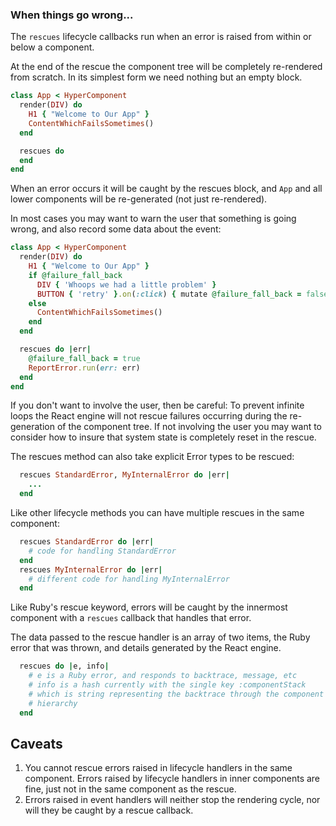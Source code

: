 ### When things go wrong...

The `rescues` lifecycle callbacks run when an error is raised from within or below a component.

At the end of the rescue the component tree will be completely re-rendered from scratch.  In its
simplest form we need nothing but an empty block.  

```ruby
class App < HyperComponent
  render(DIV) do
    H1 { "Welcome to Our App" }
    ContentWhichFailsSometimes()
  end

  rescues do
  end
end
```
When an error occurs it will be caught by
the rescues block, and `App` and all lower components will be re-generated (not just re-rendered).

In most cases you may want to warn the user that something is going wrong, and also record some data
about the event:
```ruby
class App < HyperComponent
  render(DIV) do
    H1 { "Welcome to Our App" }
    if @failure_fall_back
      DIV { 'Whoops we had a little problem' }
      BUTTON { 'retry' }.on(:click) { mutate @failure_fall_back = false }
    else
      ContentWhichFailsSometimes()
    end
  end

  rescues do |err|
    @failure_fall_back = true
    ReportError.run(err: err)
  end
end
```

If you don't want to involve the user, then be careful: To prevent infinite loops the React engine
will not rescue failures occurring during the re-generation of the component tree.  If not involving
the user you may want to consider how to insure that system state is completely reset in the rescue.

The rescues method can also take explicit Error types to be rescued:

```ruby
  rescues StandardError, MyInternalError do |err|
    ...
  end
```

Like other lifecycle methods you can have multiple rescues in the same component:

```ruby
  rescues StandardError do |err|
    # code for handling StandardError
  end
  rescues MyInternalError do |err|
    # different code for handling MyInternalError
  end
```

Like Ruby's rescue keyword, errors will be caught by the innermost component with a `rescues` callback that
handles that error.

The data passed to the rescue handler is an array of two items, the Ruby error that was thrown, and details generated by the React engine.

```ruby
  rescues do |e, info|
    # e is a Ruby error, and responds to backtrace, message, etc
    # info is a hash currently with the single key :componentStack
    # which is string representing the backtrace through the component
    # hierarchy
  end
```

## Caveats

1. You cannot rescue errors raised in lifecycle handlers in the same component.  Errors raised by lifecycle handlers in inner components are fine, just not in the same component as the rescue.
2. Errors raised in event handlers will neither stop the rendering cycle, nor will they be caught by a rescue callback.
